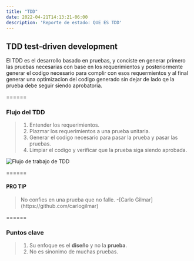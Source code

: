 ```yaml
---
title: "TDD"
date: 2022-04-21T14:13:21-06:00
description: 'Reporte de estado: QUE ES TDD'
---
```


## TDD test-driven development

<p>El TDD es el desarrollo basado en pruebas, y conciste en generar primero las pruebas necesarias con base en los requerimientos y posteriormente generar el codigo necesario para complir con esos requermientos y al final generar una optimizacion del codigo generado sin dejar de lado qe la prueba debe seguir siendo aprobatoria.</p>

======

### Flujo del TDD

> 1. Entender los requerimientos.
> 2. Plazmar los requerimientos a una prueba unitaria.
> 3. Generar el codigo necesario para pasar la prueba y pasar las pruebas.
> 4. Limpiar el codigo y verificar que la prueba siga siendo aprobada.

![Flujo de trabajo de TDD](https://developer.ibm.com/developer/default/articles/5-steps-of-test-driven-development/images/tdd-red-green-refactoring-v3.png)

======

#### **PRO TIP**

> <p>No confies en una prueba que no falle. -[Carlo Gilmar](https://github.com/carlogilmar)</p>

======

### Puntos clave

> 1. Su enfoque es el **diseño** y no la **prueba**.
> 2. No es sinonimo de muchas pruebas.